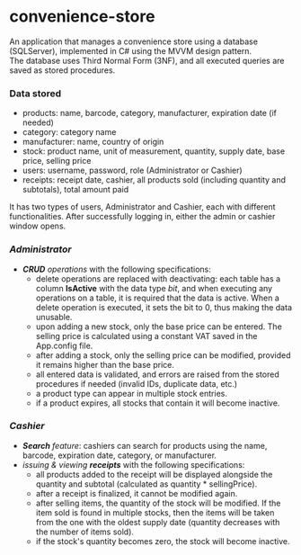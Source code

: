 # convenience-store
An application that manages a convenience store using a database (SQLServer), implemented in C# using the MVVM design pattern. \
The database uses Third Normal Form (3NF), and all executed queries are saved as stored procedures.
### **Data stored**
- products: name, barcode, category, manufacturer, expiration date (if needed)
- category: category name
- manufacturer: name, country of origin
- stock: product name, unit of measurement, quantity, supply date, base price, selling price
- users: username, password, role (Administrator or Cashier)
- receipts: receipt date, cashier, all products sold (including quantity and subtotals), total amount paid

It has two types of users, Administrator and Cashier, each with different functionalities. After successfully logging in, either the admin or cashier window opens.

### **_Administrator_**
- _**CRUD** operations_ with the following specifications:
  - delete operations are replaced with deactivating: each table has a column **IsActive** with the data type _bit_, and when executing any operations on a table, it is required that the data is active. When a delete operation is executed, it sets the bit to 0, thus making the data unusable.
  - upon adding a new stock, only the base price can be entered. The selling price is calculated using a constant VAT saved in the App.config file.
  - after adding a stock, only the selling price can be modified, provided it remains higher than the base price.
  - all entered data is validated, and errors are raised from the stored procedures if needed (invalid IDs, duplicate data, etc.)
  - a product type can appear in multiple stock entries.
  - if a product expires, all stocks that contain it will become inactive.

### **_Cashier_**
- _**Search** feature_: cashiers can search for products using the name, barcode, expiration date, category, or manufacturer.
-  _issuing & viewing **receipts**_ with the following specifications:
   - all products added to the receipt will be displayed alongside the quantity and subtotal (calculated as quantity * sellingPrice).
   - after a receipt is finalized, it cannot be modified again.
   - after selling items, the quantity of the stock will be modified. If the item sold is found in multiple stocks, then the items will be taken from the one with the oldest supply date (quantity decreases with the number of items sold).
   - if the stock's quantity becomes zero, the stock will become inactive.
